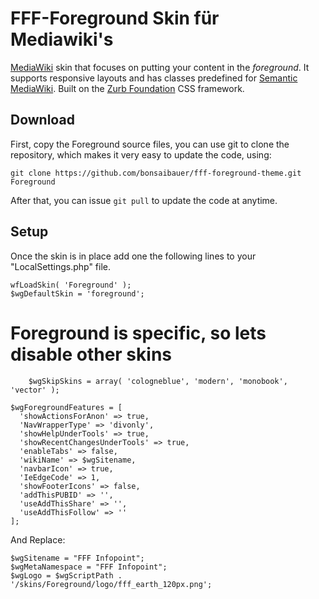 # FFF-Foreground Skin für Mediawiki's

[MediaWiki](https://www.mediawiki.org) skin that focuses on putting your content in the *foreground*. It supports
responsive layouts and has classes predefined for [Semantic MediaWiki](https://www.semantic-mediawiki.org/).
Built on the [Zurb Foundation](http://foundation.zurb.com) CSS framework.

## Download

First, copy the Foreground source files, you can use git to clone the repository, which makes it very easy to update the code, using:

    git clone https://github.com/bonsaibauer/fff-foreground-theme.git Foreground

After that, you can issue `git pull` to update the code at anytime.

## Setup

Once the skin is in place add one the following lines to your "LocalSettings.php" file.

	wfLoadSkin( 'Foreground' );
	$wgDefaultSkin = 'foreground';
# Foreground is specific, so lets disable other skins
    	$wgSkipSkins = array( 'cologneblue', 'modern', 'monobook', 'vector' );

    $wgForegroundFeatures = [
      'showActionsForAnon' => true,
      'NavWrapperType' => 'divonly',
      'showHelpUnderTools' => true,
      'showRecentChangesUnderTools' => true,
      'enableTabs' => false,
      'wikiName' => $wgSitename,
      'navbarIcon' => true,
      'IeEdgeCode' => 1,
      'showFooterIcons' => false,
	  'addThisPUBID' => '',
	  'useAddThisShare' => '',
	  'useAddThisFollow' => ''
    ];


And Replace: 

	$wgSitename = "FFF Infopoint";
	$wgMetaNamespace = "FFF Infopoint";
	$wgLogo = $wgScriptPath . '/skins/Foreground/logo/fff_earth_120px.png';

